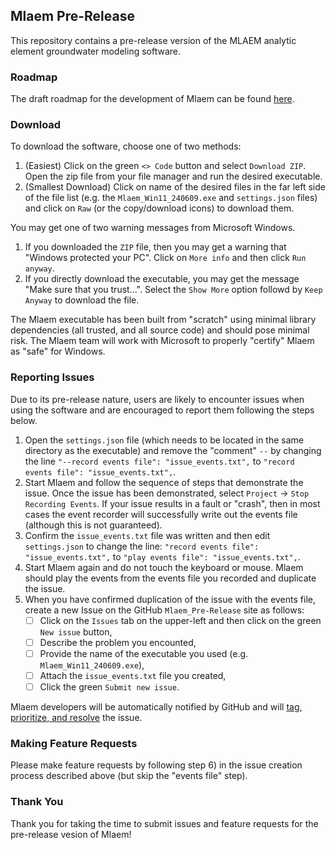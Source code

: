 ## Mlaem Pre-Release

This repository contains a pre-release version of the MLAEM analytic element groundwater modeling software.

### Roadmap
The draft roadmap for the development of Mlaem can be found [here](Roadmap.md).

### Download
To download the software, choose one of two methods:
1) (Easiest) Click on the green `<> Code` button and select `Download ZIP`. Open the zip file from your file manager and run the desired executable.
2) (Smallest Download) Click on name of the desired files in the far left side of the file list (e.g. the `Mlaem_Win11_240609.exe` and `settings.json` files) and click on `Raw` (or the copy/download icons) to download them.

You may get one of two warning messages from Microsoft Windows.
1) If you downloaded the `ZIP` file, then you may get a warning that "Windows protected your PC". Click on `More info` and then click `Run anyway`.
2) If you directly download the executable, you may get the message "Make sure that you trust...". Select the `Show More` option followd by `Keep Anyway` to download the file.

The Mlaem executable has been built from "scratch" using minimal library dependencies (all trusted, and all source code) and should pose minimal risk. The Mlaem team will work with Microsoft to properly "certify" Mlaem as "safe" for Windows.

### Reporting Issues
Due to its pre-release nature, users are likely to encounter issues when using the software and are encouraged to report them following the steps below.

1) Open the `settings.json` file (which needs to be located in the same directory as the executable) and remove the "comment" `--` by changing the line `"--record events file": "issue_events.txt",` to `"record events file": "issue_events.txt",`.
3) Start Mlaem and follow the sequence of steps that demonstrate the issue. Once the issue has been demonstrated, select `Project` -> `Stop Recording Events`. If your issue results in a fault or "crash", then in most cases the event recorder will successfully write out the events file (although this is not guaranteed).
4) Confirm the `issue_events.txt` file was written and then edit `settings.json` to change the line: `"record events file": "issue_events.txt",` to `"play events file": "issue_events.txt",`.
5) Start Mlaem again and do not touch the keyboard or mouse. Mlaem should play the events from the events file you recorded and duplicate the issue.
6) When you have confirmed duplication of the issue with the events file, create a new Issue on the GitHub `Mlaem_Pre-Release` site as follows:
    - [ ] Click on the `Issues` tab on the upper-left and then click on the green `New issue` button,
    - [ ] Describe the problem you encounted,
    - [ ] Provide the name of the executable you used (e.g. `Mlaem_Win11_240609.exe`),
    - [ ] Attach the `issue_events.txt` file you created,
    - [ ] Click the green `Submit new issue`.

Mlaem developers will be automatically notified by GitHub and will [tag, prioritize, and resolve](Issue_Resolution.md) the issue.

### Making Feature Requests
Please make feature requests by following step 6) in the issue creation process described above (but skip the "events file" step).

### Thank You
Thank you for taking the time to submit issues and feature requests for the pre-release vesion of Mlaem!
